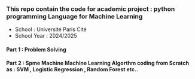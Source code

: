 ### This repo  contain the code for academic project : python  programming Language  for Machine Learning 

- School :  Université Paris Cité 
- School  Year : 2024/2025

#### Part  1 : Problem Solving 

#### Part  2 :  Spme Machine Machine Learning Algorthm coding from  Scratch as  :  SVM , Logistic Regression  , Random Forest etc.. 
